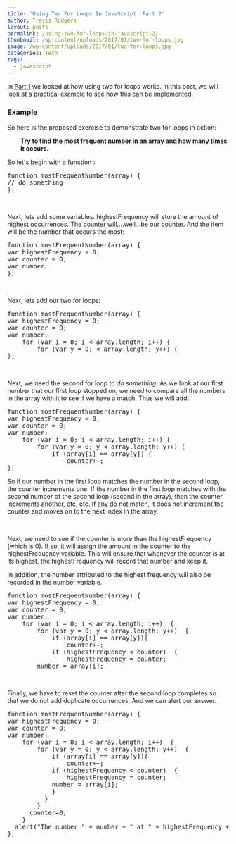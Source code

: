 ```yaml
---
title: 'Using Two For Loops In JavaScript: Part 2'
author: Travis Rodgers
layout: posts
permalink: /using-two-for-loops-in-javascript-2/
thumbnail: /wp-content/uploads/2017/01/two-for-loops.jpg
image: /wp-content/uploads/2017/01/two-for-loops.jpg
categories: Tech
tags:
  - javascript
---
```

In <a href="http://pursuingthetech.com/using-two-for-loops-in-javascript-1/" target="_blank">Part 1</a> we looked at how using two for loops works. In this post, we will look at a practical example to see how this can be implemented.

### Example

So here is the proposed exercise to demonstrate two for loops in action:

<p style="padding-left: 30px;">
  <strong>Try to find the most frequent number in an array and how many times it occurs.</strong>
</p>

So let's begin with a function :

<pre class="whitespace-before:1 whitespace-after:1 lang:default decode:true">function mostFrequentNumber(array) {
// do something
};</pre>

&nbsp;

Next, lets add some variables. highestFrequency will store the amount of highest occurrences. The counter will&#8230;.well&#8230;be our counter. And the item will be the number that occurs the most:

<pre class="whitespace-before:1 whitespace-after:1 lang:default decode:true">function mostFrequentNumber(array) {
var highestFrequency = 0;  
var counter = 0; 
var number;
};</pre>

&nbsp;

Next, lets add our two for loops:

<pre class="whitespace-before:1 whitespace-after:1 lang:default decode:true">function mostFrequentNumber(array) {
var highestFrequency = 0;  
var counter = 0; 
var number;
    for (var i = 0; i < array.length; i++) {  
        for (var y = 0; < array.length; y++) {  
};</pre>

&nbsp;

Next, we need the second for loop to _do something_. As we look at our first number that our first loop stopped on, we need to compare all the numbers in the array with it to see if we have a match. Thus we will add:

<pre class="lang:default decode:true">function mostFrequentNumber(array) {
var highestFrequency = 0;  
var counter = 0; 
var number;
    for (var i = 0; i < array.length; i++) {  
        for (var y = 0; y < array.length; y++) {  
            if (array[i] == array[y]) {  
                counter++;  
};</pre>

So if our number in the first loop matches the number in the second loop, the counter increments one. If the number in the first loop matches with the second number of the second loop (second in the array), then the counter increments another, etc, etc. If any do not match, it does not increment the counter and moves on to the next index in the array.

&nbsp;

Next, we need to see if the counter is more than the highestFrequency (which is 0). If so, it will assign the amount in the counter to the highestFrequency variable. This will ensure that whenever the counter is at its highest, the highestFrequency will record that number and keep it.

In addition, the number attributed to the highest frequency will also be recorded in the number variable.

<pre class="whitespace-before:1 whitespace-after:1 lang:default decode:true">function mostFrequentNumber(array) {
var highestFrequency = 0;  
var counter = 0; 
var number;
    for (var i = 0; i < array.length; i++)  {  
        for (var y = 0; y < array.length; y++)  {  
            if (array[i] == array[y]){  
                counter++;  
            if (highestFrequency < counter)  {  
                highestFrequency = counter;
		number = array[i]; 
</pre>

&nbsp;

Finally, we have to reset the counter after the second loop completes so that we do not add duplicate occurrences. And we can alert our answer.

<pre class="whitespace-before:1 whitespace-after:1 lang:default decode:true">function mostFrequentNumber(array) {
var highestFrequency = 0;  
var counter = 0; 
var number;
    for (var i = 0; i < array.length; i++)  {  
        for (var y = 0; y < array.length; y++)  {  
            if (array[i] == array[y]){  
                counter++;  
            if (highestFrequency < counter)  {  
                highestFrequency = counter;
	        number = array[i];   
            }  
          }
        }  
      counter=0;
    }  
  alert("The number " + number + " at " + highestFrequency + " times!");
};</pre>
